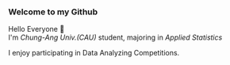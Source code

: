 ### Welcome to my Github

Hello Everyone 👋<br>
I'm *Chung-Ang Univ.(CAU)* student, majoring in *Applied Statistics*

I enjoy participating in Data Analyzing Competitions.


<!--
**HyungjooAhn1/HyungjooAhn1** is a ✨ _special_ ✨ repository because its `README.md` (this file) appears on your GitHub profile.

Here are some ideas to get you started:

- 🔭 I’m currently working on ...
- 🌱 I’m currently learning ...
- 👯 I’m looking to collaborate on ...
- 🤔 I’m looking for help with ...
- 💬 Ask me about ...
- 📫 How to reach me: ...
- 😄 Pronouns: ...
- ⚡ Fun fact: ...
-->
